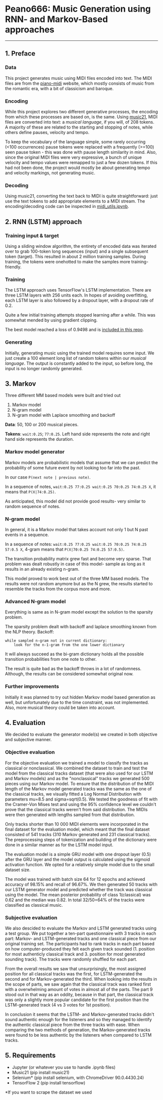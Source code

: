 # Peano666: Music Generation using RNN- and Markov-Based approaches

---

## 1. Preface

### Data

This project generates music using MIDI files encoded into text. The MIDI files are from the [piano-midi](http://www.piano-midi.de) website, which mostly consists of music from the romantic era, with a bit of classicism and baroque.

### Encoding

While this project explores two different generative processes, the encoding from which these processes are based on, is the same. Using [music21](https://web.mit.edu/music21/), MIDI files are converted into text: a *musical language*, if you will, of 208 tokens. A majority of these are related to the starting and stopping of notes, while others define pauses, velocity and tempo. 

To keep the vocabulary of the language simple, some rarely occurring (<100 occurrences) pause tokens were replaced with a frequently (>=100) seen pause token - this was done with pause length similarity in mind. Also, since the original MIDI files were very expressive, a bunch of unique velocity and tempo values were remapped to just a few dozen tokens. If this had not been done, the project would mostly be about generating tempo and velocity markings, not generating music.

### Decoding

Using music21, converting the text back to MIDI is quite straightforward: just use the text tokens to add appropriate elements to a MIDI stream. The encoding/decoding code can be inspected in [midi_utils.ipynb](https://github.com/IngvarBaranin/Peano666/blob/main/notebooks/midi_utils.ipynb).

## 2. RNN (LSTM) approach 

### Training input & target

Using a sliding window algorithm, the entirety of encoded data was iterated over to grab 100-token long sequences (input) and a single subsequent token (target). This resulted in about 2 million training samples. During training, the tokens were onehotted to make the samples more training-friendly. 

### Training

The LSTM approach uses TensorFlow's LSTM implementation. There are three LSTM layers with 256 units each. In hopes of avoiding overfitting, each LSTM layer is also followed by a dropout layer, with a dropout rate of 0.2. 

Quite a few initial training attempts stopped learning after a while. This was somewhat mended by using gradient clipping.

The best model reached a loss of 0.9498 and is [included in this repo](https://github.com/IngvarBaranin/Peano666/blob/main/best_model.hdf5).

### Generating

Initially, generating music using the trained model requires some input. We just create a 100 element long list of random tokens within our *musical language*. The output is constantly added to the input, so before long, the input is no longer randomly generated.  

## 3. Markov

Three different MM based models were built and tried out 
1. Markov model
2. N-gram model
3. N-gram model with Laplace smoothing and backoff

**Data**: 50, 100 or 200 musical pieces.

**Tokens**: `wait:0.25`; `77:0.25`. Left hand side represents the note and right hand side represents the duration.

### Markov model generator

Markov models are probabilistic models that assume that we can predict the probability of some future event by not looking too far into the past. 

In our case `P(next note | previous note)`.

In a sequence of notes, `wait:0.25 77:0.25 wait:0.25 70:0.25 74:0.25 X`, it means that `P(X|74:0.25)`.

As anticipated, this model did not provide good results- very similar to random sequence of notes.

###  N-gram model

In general, it is a Markov model that takes account not only 1 but N past events in a sequence.

In a sequence of notes: `wait:0.25 77:0.25 wait:0.25 70:0.25 74:0.25 57:0.5 X`, 4-gram means that `P(X|70:0.25 74:0.25 57:0.5)`.

The transition probability matrix grew fast and become very sparse. That problem was dealt robustly in case of this model- sample as long as it results in an already existing n-gram. 

This model proved to work best out of the three MM based models. The results were not random anymore but as the N grew, the results started to resemble the tracks from the corpus more and more.

### Advanced N-gram model

Everything is same as in N-gram model except the solution to the sparsity problem.

The sparsity problem dealt with backoff and laplace smoothing known from the NLP theory.
Backoff: 
```
while sampled n-gram not in current dictionary:
	look for the n-1-gram from the one lower dictionary
  ```
It will always succeed as the bi-gram dictionary holds all the possible transition probabilities from one note to other. 

The result is quite bad as the backoff throws in a lot of randomness. Although, the results can be considered somewhat original now. 

### Further improvements

Initially it was planned to try out hidden Markov model based generation as well, but unfortunately due to the time constraint, was not implemented.
Also, more musical theory could be taken into account.
## 4. Evaluation

We decided to evaluate the generator model(s) we created in both objective and subjective manner.

### Objective evaluation

For the objective evaluation we trained a model to classify the tracks as classical or nonclassical. We combined the dataset to train and test the model from the classical tracks dataset (that were also used for our LSTM and Markov models) and as the "nonclassical" tracks we generated 500 pieces using our Markov model. To ensure that the distribution of the MIDI length of the Markov model generated tracks was the same as the one of the classical tracks, we visually fitted a Log Normal Distribution with parameters mu=8.5 and sigma=sqrt(0.5). We tested the goodness of fit with the Cramer-Von Mises test and using the 95% confidence level we couldn't prove that the classical tracks weren't from said distribution. The MIDIs were then generated with lengths sampled from that distribution.

Only tracks shorter than 10 000 MIDI elements were incorporated in the final dataset for the evaluation model, which meant that the final dataset consisted of 541 tracks (310 Markov generated and 231 classical tracks). The preprocessing steps of tokenization and building of the dictionary were done in a similar manner as for the LSTM model input.

The evaluation model is a simple GRU model with one dropout layer (0.5) after the GRU layer and the model output is calculated using the sigmoid activation function. We opted for a relatively simple model due to the small dataset size.

The model was trained with batch size 64 for 12 epochs and achieved accuracy of 98.15% and recall of 96.67%. We then generated 50 tracks with our LSTM generator model and predicted whether the track was classical using the model. The mean posterior probability of class 1(classical) was 0.62 and the median was 0.82. In total 32/50=64% of the tracks were classified as classical music.

### Subjective evaluation

We also descided to evaluate the Markov and LSTM generated tracks using a test group. We put together a ten-part questionnaire with 3 tracks in each part: Markov- and LSTM-generated tracks and one classical piece from our original training set. The participants had to rank tracks in each part based on how computer-produced they felt each given track sounded (1. position for most authenticly classical track and 3. position for most generated sounding track). The tracks were randomly shuffled for each part.

From the overall results we saw that unsurprisingly, the most assigned position for all classical tracks was the first, for LSTM-generated the second and for Markov-generated the third. When looking into the results in the scope of parts, we saw again that the classical track was ranked first with a overwhelming amount of votes in almost all of the parts. The part 9 stood out in that way as an oddity, because in that part, the classical track was only a slightly more popular candidate for the first position than the LSTM-generated track (4 vs 3 votes for 1st position).

In conclusion it seems that the LSTM- and Markov-generated tracks didn't sound authentic enough for the listeners and so they managed to identify the authentic classical piece from the three tracks with ease. When comparing the two methods of generation, the Markov-generated tracks were found to be less authentic by the listeners when compared to LSTM tracks.

## 5. Requirements

- Jupyter (or whatever you use to handle .ipynb files)
- Music21 (pip install music21)
- Selenium* (pip install selenium, with ChromeDriver 90.0.4430.24)
- TensorFlow 2 (pip install tensorflow)

*If you want to scrape the dataset we used

